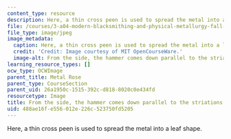 ```yaml
---
content_type: resource
description: Here, a thin cross peen is used to spread the metal into a leaf shape.
file: /courses/3-a04-modern-blacksmithing-and-physical-metallurgy-fall-2008/488ae16fe556012e226c523750fd5205_095.jpg
file_type: image/jpeg
image_metadata:
  caption: Here, a thin cross peen is used to spread the metal into a leaf shape.
  credit: 'Credit: Image courtesy of MIT OpenCourseWare.'
  image-alt: From the side, the hammer comes down parallel to the striations.
learning_resource_types: []
ocw_type: OCWImage
parent_title: Metal Rose
parent_type: CourseSection
parent_uid: 26a1950c-1515-392c-d818-8020c0e434fd
resourcetype: Image
title: From the side, the hammer comes down parallel to the striations
uid: 488ae16f-e556-012e-226c-523750fd5205
---
```

Here, a thin cross peen is used to spread the metal into a leaf shape.

